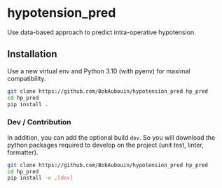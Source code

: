 # hypotension_pred
Use data-based approach to predict intra-operative hypotension.

## Installation

Use a new virtual env and Python 3.10 (with pyenv) for maximal compatibility.

```bash
git clone https://github.com/BobAubouin/hypotension_pred hp_pred
cd hp_pred
pip install .
```

### Dev / Contribution

In addition, you can add the optional build `dev`. So you will download the python packages required to develop on the project (unit test, linter, formatter).

```bash
git clone https://github.com/BobAubouin/hypotension_pred hp_pred
cd hp_pred
pip install -e .[dev]
```
